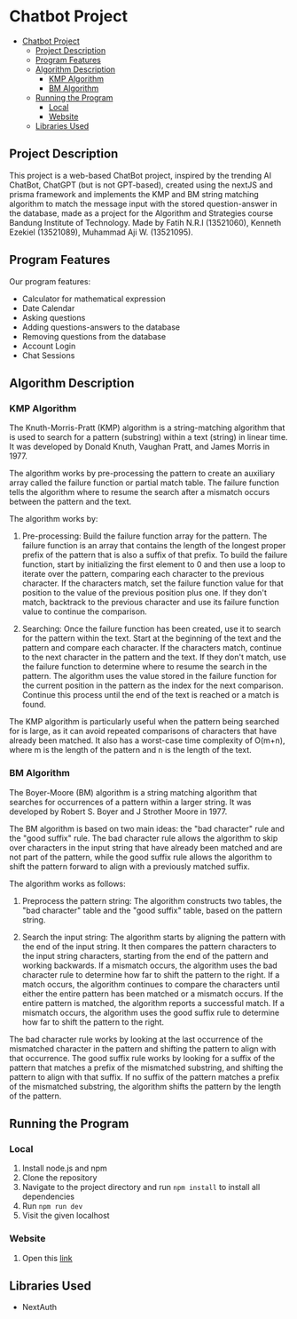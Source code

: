 # Chatbot Project

- [Chatbot Project](#chatbot-project)
  - [Project Description](#project-description)
  - [Program Features](#program-features)
  - [Algorithm Description](#algorithm-description)
    - [KMP Algorithm](#kmp-algorithm)
    - [BM Algorithm](#bm-algorithm)
  - [Running the Program](#running-the-program)
    - [Local](#local)
    - [Website](#website)
  - [Libraries Used](#libraries-used)


## Project Description

This project is a web-based ChatBot project, inspired by the trending AI ChatBot, ChatGPT (but is not GPT-based),  created using the nextJS and prisma framework and implements the KMP and BM string matching algorithm to match the message input with the stored question-answer in the database, made as a project for the Algorithm and Strategies course Bandung Institute of Technology. Made by Fatih N.R.I (13521060), Kenneth Ezekiel (13521089), Muhammad Aji W. (13521095).

## Program Features

Our program features:

* Calculator for mathematical expression
* Date Calendar
* Asking questions
* Adding questions-answers to the database
* Removing questions from the database
* Account Login
* Chat Sessions

## Algorithm Description

### KMP Algorithm

The Knuth-Morris-Pratt (KMP) algorithm is a string-matching algorithm that is used to search for a pattern (substring) within a text (string) in linear time. It was developed by Donald Knuth, Vaughan Pratt, and James Morris in 1977.

The algorithm works by pre-processing the pattern to create an auxiliary array called the failure function or partial match table. The failure function tells the algorithm where to resume the search after a mismatch occurs between the pattern and the text.

The algorithm works by:

1. Pre-processing: Build the failure function array for the pattern. The failure function is an array that contains the length of the longest proper prefix of the pattern that is also a suffix of that prefix. To build the failure function, start by initializing the first element to 0 and then use a loop to iterate over the pattern, comparing each character to the previous character. If the characters match, set the failure function value for that position to the value of the previous position plus one. If they don't match, backtrack to the previous character and use its failure function value to continue the comparison.

2. Searching: Once the failure function has been created, use it to search for the pattern within the text. Start at the beginning of the text and the pattern and compare each character. If the characters match, continue to the next character in the pattern and the text. If they don't match, use the failure function to determine where to resume the search in the pattern. The algorithm uses the value stored in the failure function for the current position in the pattern as the index for the next comparison. Continue this process until the end of the text is reached or a match is found.

The KMP algorithm is particularly useful when the pattern being searched for is large, as it can avoid repeated comparisons of characters that have already been matched. It also has a worst-case time complexity of O(m+n), where m is the length of the pattern and n is the length of the text.

### BM Algorithm

The Boyer-Moore (BM) algorithm is a string matching algorithm that searches for occurrences of a pattern within a larger string. It was developed by Robert S. Boyer and J Strother Moore in 1977.

The BM algorithm is based on two main ideas: the "bad character" rule and the "good suffix" rule. The bad character rule allows the algorithm to skip over characters in the input string that have already been matched and are not part of the pattern, while the good suffix rule allows the algorithm to shift the pattern forward to align with a previously matched suffix.

The algorithm works as follows:

1. Preprocess the pattern string: The algorithm constructs two tables, the "bad character" table and the "good suffix" table, based on the pattern string.

2. Search the input string: The algorithm starts by aligning the pattern with the end of the input string. It then compares the pattern characters to the input string characters, starting from the end of the pattern and working backwards. If a mismatch occurs, the algorithm uses the bad character rule to determine how far to shift the pattern to the right. If a match occurs, the algorithm continues to compare the characters until either the entire pattern has been matched or a mismatch occurs. If the entire pattern is matched, the algorithm reports a successful match. If a mismatch occurs, the algorithm uses the good suffix rule to determine how far to shift the pattern to the right.

The bad character rule works by looking at the last occurrence of the mismatched character in the pattern and shifting the pattern to align with that occurrence. The good suffix rule works by looking for a suffix of the pattern that matches a prefix of the mismatched substring, and shifting the pattern to align with that suffix. If no suffix of the pattern matches a prefix of the mismatched substring, the algorithm shifts the pattern by the length of the pattern.


## Running the Program

### Local

1. Install node.js and npm
2. Clone the repository
3. Navigate to the project directory and run `npm install` to install all dependencies
4. Run `npm run dev`
5. Visit the given localhost

### Website

1. Open this [link](https://simsimi-kyun-kyun.vercel.app)

## Libraries Used

* NextAuth
